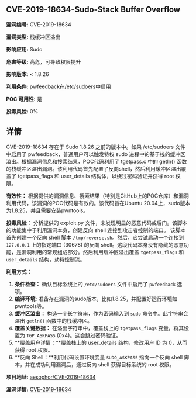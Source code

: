 ## CVE-2019-18634-Sudo-Stack Buffer Overflow

**漏洞编号:** CVE-2019-18634

**漏洞类型:** 栈缓冲区溢出

**影响应用:** Sudo

**危害等级:** 高危，可导致权限提升

**影响版本:** < 1.8.26

**利用条件:** pwfeedback在/etc/sudoers中启用

**POC 可用性:** 是

**投毒风险:** 0%

## 详情

CVE-2019-18634 存在于 Sudo 1.8.26 之前的版本中。如果 /etc/sudoers 文件中启用了 pwfeedback，普通用户可以触发特权 sudo 进程中的基于栈的缓冲区溢出。根据漏洞信息和搜索结果，POC代码利用了 tgetpass.c 中的 getln() 函数的栈缓冲区溢出漏洞。该利用代码首先配置了反向shell，然后利用缓冲区溢出覆盖了 tgetpass_flags 和 user_details 结构体，以绕过密码验证并获得 root 权限。

**有效性：** 根据提供的漏洞信息、搜索结果（特别是GitHub上的POC仓库）和漏洞利用代码，该漏洞的POC代码是有效的。该代码旨在Ubuntu 20.04上，sudo版本为1.8.25，并且需要安装pwntools。

**投毒风险：** 分析提供的 exploit.py 文件，未发现明显的恶意代码或后门。该脚本的功能集中于利用漏洞本身，创建反向 shell 连接到攻击者控制的端口。 该脚本首先创建一个反向 shell 脚本 `/tmp/reverse.sh`。然后，它尝试启动一个连接到 `127.0.0.1` 上的指定端口 (30678) 的反向 shell。这段代码本身没有隐藏的恶意功能，是漏洞利用的常规组成部分。然后利用缓冲区溢出覆盖 `tgetpass_flags` 和 `user_details` 结构，劫持控制流。

**利用方式：**
1.  **条件检查：** 确认目标系统上的 `/etc/sudoers` 文件中启用了 `pwfeedback` 选项。
2.  **编译环境:** 准备存在漏洞的sudo版本，比如1.8.25，并配置好运行环境如pwntools等。
3.  **缓冲区溢出：** 构造一个长字符串，作为密码输入到 `sudo` 命令中。此字符串会溢出 `getln()` 函数中的栈缓冲区。
4.  **覆盖关键数据：** 在溢出字符串中，覆盖栈上的 `tgetpass_flags` 变量，将其设置为 `TGP_ASKPASS` (0x4)。这会跳过密码验证。
5.  **覆盖用户详情：**覆盖栈上的 user_details 结构，修改用户 ID 为 0，从而获得 root 权限。
6.  **反向 Shell：**利用代码设置环境变量 `SUDO_ASKPASS` 指向一个反向 shell 脚本，并在成功利用漏洞后，通过反向 shell 获得目标系统的 root 权限。

**项目地址:** [aesophor/CVE-2019-18634](https://github.com/aesophor/CVE-2019-18634)

**漏洞详情:** [CVE-2019-18634](https://nvd.nist.gov/vuln/detail/CVE-2019-18634)